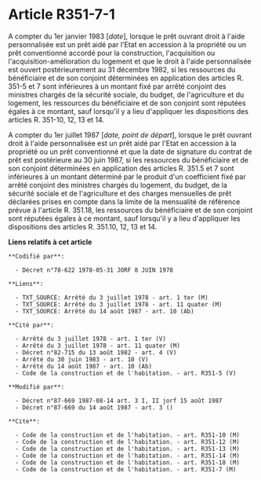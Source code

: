 # Article R351-7-1

A compter du 1er janvier 1983 [*date*], lorsque le prêt ouvrant droit à l'aide personnalisée est un prêt aidé par l'Etat en
accession à la propriété ou un prêt conventionné accordé pour la construction, l'acquisition ou l'acquisition-amélioration du
logement et que le droit à l'aide personnalisée est ouvert postérieurement au 31 décembre 1982, si les ressources du
bénéficiaire et de son conjoint déterminées en application des articles R. 351-5 et 7 sont inférieures à un montant fixé par
arrêté conjoint des ministres chargés de la sécurité sociale, du budget, de l'agriculture et du logement, les ressources du
bénéficiaire et de son conjoint sont réputées égales à ce montant, sauf lorsqu'il y a lieu d'appliquer les dispositions des
articles R. 351-10, 12, 13 et 14.

A compter du 1er juillet 1987 [*date, point de départ*], lorsque le prêt ouvrant droit à l'aide personnalisée est un prêt
aidé par l'Etat en accession à la propriété ou un prêt conventionné et que la date de signature du contrat de prêt est
postérieure au 30 juin 1987, si les ressources du bénéficiaire et de son conjoint déterminées en application des articles R.
351.5 et 7 sont inférieures à un montant déterminé par le produit d'un coefficient fixé par arrêté conjoint des ministres
chargés du logement, du budget, de la sécurité sociale et de l'agriculture et des charges mensuelles de prêt déclarées prises
en compte dans la limite de la mensualité de référence prévue à l'article R. 351.18, les ressources du bénéficiaire et de son
conjoint sont réputées égales à ce montant, sauf lorsqu'il y a lieu d'appliquer les dispositions des articles R. 351.10, 12,
13 et 14.

**Liens relatifs à cet article**

	**Codifié par**:

	  - Décret n°78-622 1978-05-31 JORF 8 JUIN 1978

	**Liens**:

	  - TXT_SOURCE: Arrêté du 3 juillet 1978 - art. 1 ter (M)
	  - TXT_SOURCE: Arrêté du 3 juillet 1978 - art. 11 quater (M)
	  - TXT_SOURCE: Arrêté du 14 août 1987 - art. 10 (Ab)

	**Cité par**:

	  - Arrêté du 3 juillet 1978 - art. 1 ter (V)
	  - Arrêté du 3 juillet 1978 - art. 11 quater (M)
	  - Décret n°82-715 du 13 août 1982 - art. 4 (V)
	  - Arrêté du 30 juin 1983 - art. 10 (V)
	  - Arrêté du 14 août 1987 - art. 10 (Ab)
	  - Code de la construction et de l'habitation. - art. R351-5 (V)

	**Modifié par**:

	  - Décret n°87-669 1987-08-14 art. 3 I, II jorf 15 août 1987
	  - Décret n°87-669 du 14 août 1987 - art. 3 ()

	**Cite**:

	  - Code de la construction et de l'habitation. - art. R351-10 (M)
	  - Code de la construction et de l'habitation. - art. R351-12 (M)
	  - Code de la construction et de l'habitation. - art. R351-13 (M)
	  - Code de la construction et de l'habitation. - art. R351-14 (M)
	  - Code de la construction et de l'habitation. - art. R351-18 (M)
	  - Code de la construction et de l'habitation. - art. R351-7 (M)
